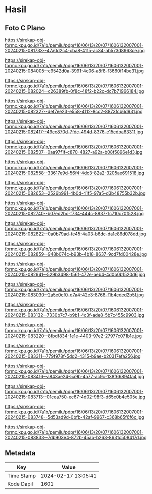 # Hasil

## Foto C Plano

https://sirekap-obj-formc.kpu.go.id/7a1b/pemilu/pdpr/16/06/13/20/07/1606132007001-20240215-081733--47a0d2c4-cba8-4115-ac34-ab573d8963ce.jpg

https://sirekap-obj-formc.kpu.go.id/7a1b/pemilu/pdpr/16/06/13/20/07/1606132007001-20240215-084005--c9542d0a-3991-4c06-a8f8-f3660f14be31.jpg

https://sirekap-obj-formc.kpu.go.id/7a1b/pemilu/pdpr/16/06/13/20/07/1606132007001-20240215-082024--c26389fb-0f8c-48f2-b22c-dc7b71966184.jpg

https://sirekap-obj-formc.kpu.go.id/7a1b/pemilu/pdpr/16/06/13/20/07/1606132007001-20240215-082327--def7ee23-e558-4112-8cc2-8873fcb6d931.jpg

https://sirekap-obj-formc.kpu.go.id/7a1b/pemilu/pdpr/16/06/13/20/07/1606132007001-20240215-082417--49cc870d-7fdc-494d-8376-e15cdba63311.jpg

https://sirekap-obj-formc.kpu.go.id/7a1b/pemilu/pdpr/16/06/13/20/07/1606132007001-20240215-082507--0aa97f1f-c870-4827-a92a-b08f5896e1d3.jpg

https://sirekap-obj-formc.kpu.go.id/7a1b/pemilu/pdpr/16/06/13/20/07/1606132007001-20240215-082558--33617e9d-56f4-4dc3-82a2-3205ae691518.jpg

https://sirekap-obj-formc.kpu.go.id/7a1b/pemilu/pdpr/16/06/13/20/07/1606132007001-20240215-082653--2526b991-4b0d-41f5-97a5-d3b48755b32b.jpg

https://sirekap-obj-formc.kpu.go.id/7a1b/pemilu/pdpr/16/06/13/20/07/1606132007001-20240215-082740--b07ed2bc-f734-444c-8837-1c710c70f528.jpg

https://sirekap-obj-formc.kpu.go.id/7a1b/pemilu/pdpr/16/06/13/20/07/1606132007001-20240215-082822--0a0b79ad-fe45-4a03-b6dc-da1e86d078dd.jpg

https://sirekap-obj-formc.kpu.go.id/7a1b/pemilu/pdpr/16/06/13/20/07/1606132007001-20240215-082859--948b074c-b93b-4b18-8637-9cd7fd00428e.jpg

https://sirekap-obj-formc.kpu.go.id/7a1b/pemilu/pdpr/16/06/13/20/07/1606132007001-20240215-082941--529b3498-f56f-472e-aeb4-4d0b0b1520d6.jpg

https://sirekap-obj-formc.kpu.go.id/7a1b/pemilu/pdpr/16/06/13/20/07/1606132007001-20240215-083030--2a5e0cf0-d7a4-42e3-8768-f1b4cded2b5f.jpg

https://sirekap-obj-formc.kpu.go.id/7a1b/pemilu/pdpr/16/06/13/20/07/1606132007001-20240215-083132--7330b7c7-b9b1-4c3f-ade8-5b7c455c9903.jpg

https://sirekap-obj-formc.kpu.go.id/7a1b/pemilu/pdpr/16/06/13/20/07/1606132007001-20240215-083220--8fbdf834-1e1e-4403-97e2-27977c071b1e.jpg

https://sirekap-obj-formc.kpu.go.id/7a1b/pemilu/pdpr/16/06/13/20/07/1606132007001-20240215-083311--779f978f-5dd2-4315-b9ae-b20317efa256.jpg

https://sirekap-obj-formc.kpu.go.id/7a1b/pemilu/pdpr/16/06/13/20/07/1606132007001-20240215-083416--a843ae24-5a9b-4a77-ac9c-138f66894fa4.jpg

https://sirekap-obj-formc.kpu.go.id/7a1b/pemilu/pdpr/16/06/13/20/07/1606132007001-20240215-083713--01cea750-ec67-4d02-98f3-d65c0b4e505e.jpg

https://sirekap-obj-formc.kpu.go.id/7a1b/pemilu/pdpr/16/06/13/20/07/1606132007001-20240215-083748--5d53ad9d-0bfb-42af-9967-c368b65f6f6c.jpg

https://sirekap-obj-formc.kpu.go.id/7a1b/pemilu/pdpr/16/06/13/20/07/1606132007001-20240215-083833--7db903e4-872b-45ab-b263-8631c508417d.jpg


## Metadata

| Key        | Value               |
| ---------- | ------------------- |
| Time Stamp | 2024-02-17 13:05:41 |
| Kode Dapil | 1601                |



